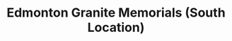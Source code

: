 ---
title: "Edmonton Granite Memorials (South Location)"
url: /edmonton/edmonton-granite-memorials-south-location/
shop: Supermarkt
---